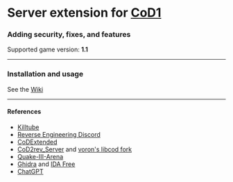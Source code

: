 # Server extension for [CoD1](https://en.wikipedia.org/wiki/Call_of_Duty_(video_game))
### Adding security, fixes, and features
Supported game version: **1.1**
___
### Installation and usage
See the [Wiki](https://github.com/cod1dev/libcod1/wiki)
___
#### References
- [Killtube](https://www.killtube.org/)
- [Reverse Engineering Discord](https://discord.gg/rtfm)
- [CoDExtended](https://github.com/xtnded/codextended)
- [CoD2rev_Server](https://github.com/voron00/CoD2rev_Server) and [voron's libcod fork](https://github.com/voron00/libcod)
- [Quake-III-Arena](https://github.com/id-Software/Quake-III-Arena)
- [Ghidra](https://en.wikipedia.org/wiki/Ghidra) and [IDA Free](https://hex-rays.com/ida-free/)
- [ChatGPT](https://chat.openai.com/)
